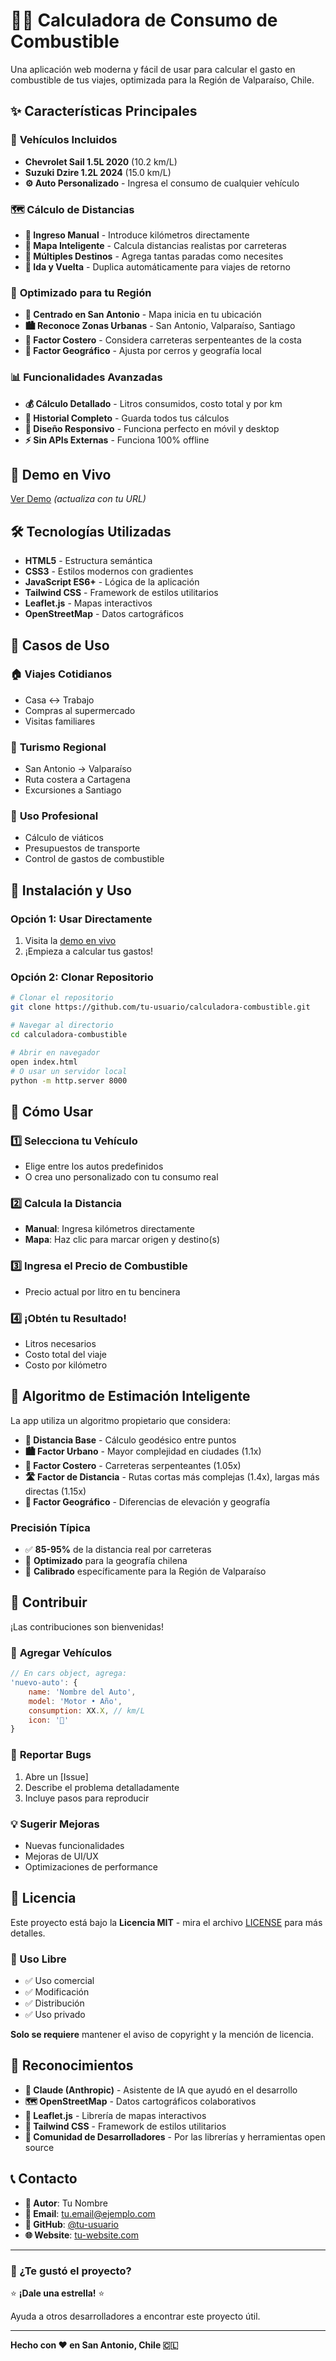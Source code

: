 # 🚗⛽ Calculadora de Consumo de Combustible

Una aplicación web moderna y fácil de usar para calcular el gasto en combustible de tus viajes, optimizada para la Región de Valparaíso, Chile.

## ✨ Características Principales

### 🚙 **Vehículos Incluidos**
- **Chevrolet Sail 1.5L 2020** (10.2 km/L)
- **Suzuki Dzire 1.2L 2024** (15.0 km/L)
- **⚙️ Auto Personalizado** - Ingresa el consumo de cualquier vehículo

### 🗺️ **Cálculo de Distancias**
- **📏 Ingreso Manual** - Introduce kilómetros directamente
- **🧠 Mapa Inteligente** - Calcula distancias realistas por carreteras
- **📍 Múltiples Destinos** - Agrega tantas paradas como necesites
- **🔄 Ida y Vuelta** - Duplica automáticamente para viajes de retorno

### 🎯 **Optimizado para tu Región**
- **📍 Centrado en San Antonio** - Mapa inicia en tu ubicación
- **🏙️ Reconoce Zonas Urbanas** - San Antonio, Valparaíso, Santiago
- **🌊 Factor Costero** - Considera carreteras serpenteantes de la costa
- **🗻 Factor Geográfico** - Ajusta por cerros y geografía local

### 📊 **Funcionalidades Avanzadas**
- **💰 Cálculo Detallado** - Litros consumidos, costo total y por km
- **📝 Historial Completo** - Guarda todos tus cálculos
- **📱 Diseño Responsivo** - Funciona perfecto en móvil y desktop
- **⚡ Sin APIs Externas** - Funciona 100% offline

## 🚀 Demo en Vivo

[Ver Demo](elegantcharles.github.io/bencina/) *(actualiza con tu URL)*


## 🛠️ Tecnologías Utilizadas

- **HTML5** - Estructura semántica
- **CSS3** - Estilos modernos con gradientes
- **JavaScript ES6+** - Lógica de la aplicación
- **Tailwind CSS** - Framework de estilos utilitarios
- **Leaflet.js** - Mapas interactivos
- **OpenStreetMap** - Datos cartográficos

## 🎯 Casos de Uso

### 🏠 **Viajes Cotidianos**
- Casa ↔ Trabajo
- Compras al supermercado
- Visitas familiares

### 🌊 **Turismo Regional**
- San Antonio → Valparaíso
- Ruta costera a Cartagena
- Excursiones a Santiago

### 💼 **Uso Profesional**
- Cálculo de viáticos
- Presupuestos de transporte
- Control de gastos de combustible

## 🚀 Instalación y Uso

### Opción 1: Usar Directamente
1. Visita la [demo en vivo](elegantcharles.github.io/bencina/)
2. ¡Empieza a calcular tus gastos!

### Opción 2: Clonar Repositorio
```bash
# Clonar el repositorio
git clone https://github.com/tu-usuario/calculadora-combustible.git

# Navegar al directorio
cd calculadora-combustible

# Abrir en navegador
open index.html
# O usar un servidor local
python -m http.server 8000
```

## 📖 Cómo Usar

### 1️⃣ **Selecciona tu Vehículo**
- Elige entre los autos predefinidos
- O crea uno personalizado con tu consumo real

### 2️⃣ **Calcula la Distancia**
- **Manual**: Ingresa kilómetros directamente
- **Mapa**: Haz clic para marcar origen y destino(s)

### 3️⃣ **Ingresa el Precio de Combustible**
- Precio actual por litro en tu bencinera

### 4️⃣ **¡Obtén tu Resultado!**
- Litros necesarios
- Costo total del viaje
- Costo por kilómetro

## 🧠 Algoritmo de Estimación Inteligente

La app utiliza un algoritmo propietario que considera:

- **📏 Distancia Base** - Cálculo geodésico entre puntos
- **🏙️ Factor Urbano** - Mayor complejidad en ciudades (1.1x)
- **🌊 Factor Costero** - Carreteras serpenteantes (1.05x)
- **🛣️ Factor de Distancia** - Rutas cortas más complejas (1.4x), largas más directas (1.15x)
- **🗻 Factor Geográfico** - Diferencias de elevación y geografía

### Precisión Típica
- ✅ **85-95%** de la distancia real por carreteras
- 🎯 **Optimizado** para la geografía chilena
- 📍 **Calibrado** específicamente para la Región de Valparaíso

## 🤝 Contribuir

¡Las contribuciones son bienvenidas! 

### 🚗 **Agregar Vehículos**
```javascript
// En cars object, agrega:
'nuevo-auto': {
    name: 'Nombre del Auto',
    model: 'Motor • Año',
    consumption: XX.X, // km/L
    icon: '🚗'
}
```

### 🐛 **Reportar Bugs**
1. Abre un [Issue]
2. Describe el problema detalladamente
3. Incluye pasos para reproducir

### 💡 **Sugerir Mejoras**
- Nuevas funcionalidades
- Mejoras de UI/UX
- Optimizaciones de performance

## 📄 Licencia

Este proyecto está bajo la **Licencia MIT** - mira el archivo [LICENSE](LICENSE) para más detalles.

### 🎉 Uso Libre
- ✅ Uso comercial
- ✅ Modificación
- ✅ Distribución
- ✅ Uso privado

**Solo se requiere** mantener el aviso de copyright y la mención de licencia.

## 🙏 Reconocimientos

- **🤖 Claude (Anthropic)** - Asistente de IA que ayudó en el desarrollo
- **🗺️ OpenStreetMap** - Datos cartográficos colaborativos
- **🍃 Leaflet.js** - Librería de mapas interactivos
- **🎨 Tailwind CSS** - Framework de estilos utilitarios
- **📍 Comunidad de Desarrolladores** - Por las librerías y herramientas open source

## 📞 Contacto

- **👤 Autor**: Tu Nombre
- **📧 Email**: tu.email@ejemplo.com
- **🐙 GitHub**: [@tu-usuario](https://github.com/ElegantCharles)
- **🌐 Website**: [tu-website.com](https://charleslettuce.me)

---

### 💖 ¿Te gustó el proyecto?

⭐ **¡Dale una estrella!** ⭐

Ayuda a otros desarrolladores a encontrar este proyecto útil.

---

**Hecho con ❤️ en San Antonio, Chile 🇨🇱**
